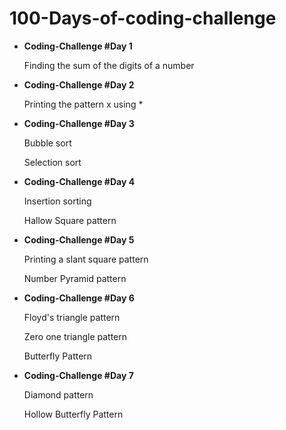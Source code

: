 <html>
  <h1>100-Days-of-coding-challenge</h1>
  <ul>
 <li> <b>Coding-Challenge #Day 1</b></li>
  <p>Finding the sum of the digits of a number</p>
  <li> <b>Coding-Challenge #Day 2</b></li>
  <p>Printing the pattern x using * </p>
  <li> <b>Coding-Challenge #Day 3</b></li>
  <p>Bubble sort </p>
  <p>Selection sort</p>
    <li> <b>Coding-Challenge #Day 4</b></li>
  <p>Insertion sorting</p>
    <p>Hallow Square pattern</p>
     <li> <b>Coding-Challenge #Day 5</b></li>
  <p>Printing a slant square pattern</p>
    <p>Number Pyramid pattern</p>
    <li> <b>Coding-Challenge #Day 6</b></li>
  <p>Floyd's triangle pattern</p>
    <p>Zero one triangle pattern</p>
    <p>Butterfly Pattern</p>
     <li> <b>Coding-Challenge #Day 7</b></li>
  <p>Diamond pattern</p>
    <p>Hollow Butterfly Pattern</p>
     <li> <b>Coding-Challenge #Day 8</b></li>
  <p>Printing a slant Hollow square pattern</p>
    <p>Program to print the names in the array</p>
    <li> <b>Coding-Challenge #Day 9</b></li>
  <p>Finding the target element in the 2D array</p>
   <li> <b>Coding-Challenge #Day 10</b></li>
  <p>Reversing the numbers using reccursion</p>
  <p>Printing numbers using reccursion</p>
     <li> <b>Coding-Challenge #Day 11</b></li>
  <p>Finding the sum of given natural numbers using reccursion</p>
    <p>Finding the factorial of the number using Reccursion</p>
    <li><b>Coding-Challenge #Day 12</b></li>
      <p>Printing the Fibonacci series using Reccursion</p>
    <p>Calculating the power of a given number using recurssion</p>
    <p>Print x^n (Stack height=logn)</p>
    <li><b>Coding-Challenge #Day 13</b></li>
      <p>Solving Tower's of Hanoi problem using Reccursion</p>
    <p>Reversing the given string using Reccursion</p>
    <li><b>Coding-Challenge #Day 14</b></li>
      <p>Finding the 1st and last occurance of an element in a given string using Reccursion</p>
     <li><b>Coding-Challenge #Day 15</b></li>
      <p>To print the subsequence of the given pattern using Reccursion</p>
  </ul>
</html>
